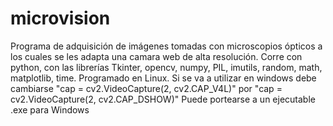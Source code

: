 # microvision
Programa de adquisición de imágenes tomadas con microscopios ópticos a los cuales se les adapta una camara web de alta resolución.
Corre con python, con las librerías Tkinter, opencv, numpy, PIL, imutils, random, math, matplotlib, time. Programado en Linux. Si se va a utilizar en windows debe cambiarse "cap = cv2.VideoCapture(2, cv2.CAP_V4L)" por "cap = cv2.VideoCapture(2, cv2.CAP_DSHOW)" 
Puede portearse a un ejecutable .exe para Windows
